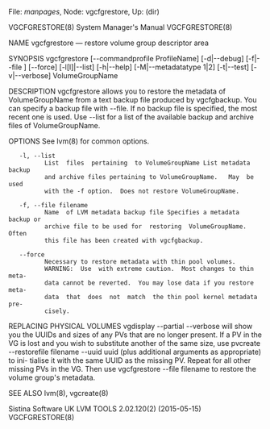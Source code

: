 File: *manpages*,  Node: vgcfgrestore,  Up: (dir)

VGCFGRESTORE(8)             System Manager's Manual            VGCFGRESTORE(8)



NAME
       vgcfgrestore — restore volume group descriptor area

SYNOPSIS
       vgcfgrestore  [--commandprofile  ProfileName]  [-d|--debug]  [-f|--file
       <filename>]  [--force]  [-l[l]|--list]  [-h|--help]  [-M|--metadatatype
       1|2] [-t|--test] [-v|--verbose] VolumeGroupName

DESCRIPTION
       vgcfgrestore allows you to restore the metadata of VolumeGroupName from
       a text backup file produced by vgcfgbackup.  You can specify  a  backup
       file  with --file.  If no backup file is specified, the most recent one
       is used.  Use --list for a list of the  available  backup  and  archive
       files of VolumeGroupName.

OPTIONS
       See lvm(8) for common options.

       -l, --list
              List  files  pertaining  to VolumeGroupName List metadata backup
              and archive files pertaining to VolumeGroupName.   May  be  used
              with the -f option.  Does not restore VolumeGroupName.

       -f, --file filename
              Name  of LVM metadata backup file Specifies a metadata backup or
              archive file to be used for  restoring  VolumeGroupName.   Often
              this file has been created with vgcfgbackup.

       --force
              Necessary to restore metadata with thin pool volumes.
              WARNING:  Use  with extreme caution.  Most changes to thin meta-
              data cannot be reverted.  You may lose data if you restore meta-
              data  that  does  not  match  the thin pool kernel metadata pre-
              cisely.

REPLACING PHYSICAL VOLUMES
       vgdisplay --partial --verbose will show you the UUIDs and sizes of  any
       PVs that are no longer present.  If a PV in the VG is lost and you wish
       to substitute another of the  same  size,  use  pvcreate  --restorefile
       filename --uuid uuid (plus additional arguments as appropriate) to ini-
       tialise it with the same UUID as the missing PV.  Repeat for all  other
       missing  PVs  in  the  VG.   Then  use  vgcfgrestore --file filename to
       restore the volume group's metadata.

SEE ALSO
       lvm(8), vgcreate(8)



Sistina Software UK   LVM TOOLS 2.02.120(2) (2015-05-15)       VGCFGRESTORE(8)
